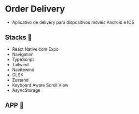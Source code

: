 # Order Delivery
- Aplicativo de delivery para dispositivos móveis Android e IOS

## Stacks :robot:
- React Native com Expo
- Navigation
- TypeScript
- Tailwind
- Navitewind
- CLSX
- Zustand
- Keyboard Aware Scroll View
- AsyncStorage

## APP :iphone: